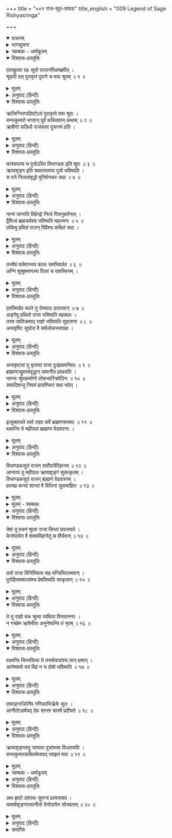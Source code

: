 +++
title = "००९ राज-सूत-संवादः"
title_english = "009 Legend of Sage Rishyasringa"

+++
<details open><summary>वाचनम्</summary>
<div caption="श्रीराम-हरिसीताराममूर्ति-घनपाठिभ्यां वचनम्" class="audioEmbed" src="https://archive.org/download/Ramayana-recitation-Sriram-harisItArAmamUrti-Ghanapaati-v2/Kanda_1/Kanda_1_BK-009-Raajaa_-Sootha_Samvaadaha.mp3"></div>
</details>

<details><summary>भागसूचना</summary>

9. सुमन्त्रका राजाको ऋष्यशृंग मुनिको बुलानेकी सलाह देते हुए उनके अंगदेशमें जाने और शान्तासे विवाह करनेका प्रसंग सुनाना
</details>

<details><summary>त्र्यम्बकः - धर्माकूतम्</summary>

नवम-सर्गे -
</details>

<details open><summary>विश्वास-प्रस्तुतिः</summary>

एतच्छ्रुत्वा रहः सूतो राजानमिदमब्रवीत् ।  
श्रूयतां तत् पुरावृत्तं पुराणे च मया श्रुतम् ॥ १ ॥
</details>

<details><summary>मूलम्</summary>

एतच्छ्रुत्वा रहः सूतो राजानमिदमब्रवीत् ।  
श्रूयतां तत् पुरावृत्तं पुराणे च मया श्रुतम् ॥ १ ॥
</details>

<details><summary>अनुवाद (हिन्दी)</summary>

पुत्रके लिये अश्वमेध यज्ञ करनेकी बात सुनकर सुमन्त्रने राजासे एकान्तमें कहा—‘महाराज! एक पुराना इतिहास सुनिये । मैंने पुराणमें भी इसका वर्णन सुना है ॥
</details>

<details open><summary>विश्वास-प्रस्तुतिः</summary>

ऋत्विग्भिरुपदिष्टोऽयं पुरावृत्तो मया श्रुतः ।  
सनत्कुमारो भगवान् पूर्वं कथितवान् कथाम् ॥ २ ॥  
ऋषीणां सन्निधौ राजंस्तव पुत्रागमं प्रति ।
</details>

<details><summary>मूलम्</summary>

ऋत्विग्भिरुपदिष्टोऽयं पुरावृत्तो मया श्रुतः ।  
सनत्कुमारो भगवान् पूर्वं कथितवान् कथाम् ॥ २ ॥  
ऋषीणां सन्निधौ राजंस्तव पुत्रागमं प्रति ।
</details>

<details><summary>अनुवाद (हिन्दी)</summary>

‘ऋत्विजोंने पुत्र-प्राप्तिके लिये इस अश्वमेधरूप उपायका उपदेश किया है; परंतु मैंने इतिहासके रूपमें कुछ विशेष बात सुनी है । राजन्! पूर्वकालमें भगवान् सनत्कुमारने ऋषियोंके निकट एक कथा सुनायी थी । वह आपकी पुत्रप्राप्तिसे सम्बन्ध रखनेवाली है ॥ २ १/२ ॥
</details>

<details open><summary>विश्वास-प्रस्तुतिः</summary>

काश्यपस्य च पुत्रोऽस्ति विभाण्डक इति श्रुतः ॥ ३ ॥  
ऋष्यशृङ्ग इति ख्यातस्तस्य पुत्रो भविष्यति ।  
स वने नित्यसंवृद्धो मुनिर्वनचरः सदा ॥ ४ ॥
</details>

<details><summary>मूलम्</summary>

काश्यपस्य च पुत्रोऽस्ति विभाण्डक इति श्रुतः ॥ ३ ॥  
ऋष्यशृङ्ग इति ख्यातस्तस्य पुत्रो भविष्यति ।  
स वने नित्यसंवृद्धो मुनिर्वनचरः सदा ॥ ४ ॥
</details>

<details><summary>अनुवाद (हिन्दी)</summary>

‘उन्होंने कहा था, मुनिवरो! महर्षि काश्यपके विभाण्डक नामसे प्रसिद्ध एक पुत्र हैं । उनके भी एक पुत्र होगा, जिसकी लोगोंमें ऋष्यशृंग नामसे प्रसिद्धि होगी । वे ऋष्यशृंग मुनि सदा वनमें ही रहेंगे और वनमें ही सदा लालन-पालन पाकर वे बड़े होंगे ॥ ३-४ ॥
</details>

<details open><summary>विश्वास-प्रस्तुतिः</summary>

नान्यं जानाति विप्रेन्द्रो नित्यं पित्रनुवर्तनात् ।  
द्वैविध्यं ब्रह्मचर्यस्य भविष्यति महात्मनः ॥ ५ ॥  
लोकेषु प्रथितं राजन् विप्रैश्च कथितं सदा ।
</details>

<details><summary>मूलम्</summary>

नान्यं जानाति विप्रेन्द्रो नित्यं पित्रनुवर्तनात् ।  
द्वैविध्यं ब्रह्मचर्यस्य भविष्यति महात्मनः ॥ ५ ॥  
लोकेषु प्रथितं राजन् विप्रैश्च कथितं सदा ।
</details>

<details><summary>अनुवाद (हिन्दी)</summary>

‘सदा पिताके ही साथ रहनेके कारण विप्रवर ऋष्यशृंग दूसरे किसीको नहीं जानेंगे । राजन्! लोकमें ब्रह्मचर्यके दो रूप विख्यात हैं और ब्राह्मणोंने सदा उन दोनों स्वरूपोंका वर्णन किया है । एक तो है दण्ड,मेखला आदि धारणरूप मुख्य ब्रह्मचर्य और दूसरा है ऋतुकालमें पत्नी-समागमरूप गौण ब्रह्मचर्य । उन महात्माके द्वारा उक्त दोनों प्रकारके ब्रह्मचर्योंका पालन होगा ॥ ५ १/२ ॥
</details>

<details open><summary>विश्वास-प्रस्तुतिः</summary>

तस्यैवं वर्तमानस्य कालः समभिवर्तत ॥ ६ ॥  
अग्निं शुश्रूषमाणस्य पितरं च यशस्विनम् ।
</details>

<details><summary>मूलम्</summary>

तस्यैवं वर्तमानस्य कालः समभिवर्तत ॥ ६ ॥  
अग्निं शुश्रूषमाणस्य पितरं च यशस्विनम् ।
</details>

<details><summary>अनुवाद (हिन्दी)</summary>

‘‘इस प्रकार रहते हुए मुनिका समय अग्नि तथा यशस्वी पिताकी सेवामें ही व्यतीत होगा ॥ ६ १/२ ॥
</details>

<details open><summary>विश्वास-प्रस्तुतिः</summary>

एतस्मिन्नेव काले तु रोमपादः प्रतापवान् ॥ ७ ॥  
अङ्गेषु प्रथितो राजा भविष्यति महाबलः ।  
तस्य व्यतिक्रमाद् राज्ञो भविष्यति सुदारुणा ॥ ८ ॥  
अनावृष्टिः सुघोरा वै सर्वलोकभयावहा ।
</details>

<details><summary>मूलम्</summary>

एतस्मिन्नेव काले तु रोमपादः प्रतापवान् ॥ ७ ॥  
अङ्गेषु प्रथितो राजा भविष्यति महाबलः ।  
तस्य व्यतिक्रमाद् राज्ञो भविष्यति सुदारुणा ॥ ८ ॥  
अनावृष्टिः सुघोरा वै सर्वलोकभयावहा ।
</details>

<details><summary>अनुवाद (हिन्दी)</summary>

‘‘उसी समय अंगदेशमें रोमपाद नामक एक बड़े प्रतापी और बलवान् राजा होंगे; उनके द्वारा धर्मका उल्लङ्घन हो जानेके कारण उस देशमें घोर अनावृष्टि हो जायगी, जो सब लोगोंको अत्यन्त भयभीत कर देगी ॥
</details>

<details open><summary>विश्वास-प्रस्तुतिः</summary>

अनावृष्ट्यां तु वृत्तायां राजा दुःखसमन्वितः ॥ ९ ॥  
ब्राह्मणाञ्छ्रुतसंवृद्धान् समानीय प्रवक्ष्यति ।  
भवन्तः श्रुतकर्माणो लोकचारित्रवेदिनः ॥ १० ॥  
समादिशन्तु नियमं प्रायश्चित्तं यथा भवेत् ।
</details>

<details><summary>मूलम्</summary>

अनावृष्ट्यां तु वृत्तायां राजा दुःखसमन्वितः ॥ ९ ॥  
ब्राह्मणाञ्छ्रुतसंवृद्धान् समानीय प्रवक्ष्यति ।  
भवन्तः श्रुतकर्माणो लोकचारित्रवेदिनः ॥ १० ॥  
समादिशन्तु नियमं प्रायश्चित्तं यथा भवेत् ।
</details>

<details><summary>अनुवाद (हिन्दी)</summary>

‘‘वर्षा बंद हो जानेसे राजा रोमपादको भी बहुत दुःख होगा । वे शास्त्रज्ञानमें बढ़े-चढ़े ब्राह्मणोंको बुलाकर कहेंगे—‘विप्रवरो! आपलोग वेद-शास्त्रके अनुसार कर्म करनेवाले तथा लोगोंके आचार-विचारको जाननेवाले हैं; अतः कृपा करके मुझे ऐसा कोई नियम बताइये, जिससे मेरे पापका प्रायश्चित्त हो जाय’ ॥ ९-१० १/२ ॥
</details>

<details open><summary>विश्वास-प्रस्तुतिः</summary>

इत्युक्तास्ते ततो राज्ञा सर्वे ब्राह्मणसत्तमाः ॥ ११ ॥  
वक्ष्यन्ति ते महीपालं ब्राह्मणा वेदपारगाः ।
</details>

<details><summary>मूलम्</summary>

इत्युक्तास्ते ततो राज्ञा सर्वे ब्राह्मणसत्तमाः ॥ ११ ॥  
वक्ष्यन्ति ते महीपालं ब्राह्मणा वेदपारगाः ।
</details>

<details><summary>अनुवाद (हिन्दी)</summary>

‘‘राजाके ऐसा कहनेपर वे वेदोंके पारंगत विद्वान्—सभी श्रेष्ठ ब्राह्मण उन्हें इस प्रकार सलाह देंगे— ॥
</details>

<details open><summary>विश्वास-प्रस्तुतिः</summary>

विभाण्डकसुतं राजन् सर्वोपायैरिहानय ॥ १२ ॥  
आनाय्य तु महीपाल ऋष्यशृङ्गं सुसत्कृतम् ।  
विभाण्डकसुतं राजन् ब्राह्मणं वेदपारगम् ।  
प्रयच्छ कन्यां शान्तां वै विधिना सुसमाहितः ॥ १३ ॥
</details>

<details><summary>मूलम्</summary>

विभाण्डकसुतं राजन् सर्वोपायैरिहानय ॥ १२ ॥  
आनाय्य तु महीपाल ऋष्यशृङ्गं सुसत्कृतम् ।  
विभाण्डकसुतं राजन् ब्राह्मणं वेदपारगम् ।  
प्रयच्छ कन्यां शान्तां वै विधिना सुसमाहितः ॥ १३ ॥
</details>

<details><summary>मूलम् - त्र्यम्बकः</summary>

आनीय च महीपाल ऋष्यशृङ्गं सुसत्कृतम् ।
प्रयच्छ कन्यां शान्तां वै विधिना तेन सत्कृतः ॥ 
</details>

<details><summary>अनुवाद (हिन्दी)</summary>

‘राजन्! विभाण्डकके पुत्र ऋष्यशृंग वेदोंके पारगामी विद्वान् हैं । भूपाल! आप सभी उपायोंसे उन्हें यहाँ ले आइये । बुलाकर उनका भलीभाँति सत्कार कीजिये । फिर एकाग्रचित्त हो वैदिक विधिके अनुसार उनके साथ अपनी कन्या शान्ताका विवाह कर दीजिये’ ॥ १२-१३ ॥
</details>

<details open><summary>विश्वास-प्रस्तुतिः</summary>

तेषां तु वचनं श्रुत्वा राजा चिन्तां प्रपत्स्यते ।  
केनोपायेन वै शक्यमिहानेतुं स वीर्यवान् ॥ १४ ॥
</details>

<details><summary>मूलम्</summary>

तेषां तु वचनं श्रुत्वा राजा चिन्तां प्रपत्स्यते ।  
केनोपायेन वै शक्यमिहानेतुं स वीर्यवान् ॥ १४ ॥
</details>

<details><summary>अनुवाद (हिन्दी)</summary>

उनकी बात सुनकर राजा इस चिन्तामें पड़ जायँगे कि किस उपायसे उन शक्तिशाली महर्षिको यहाँ लाया जा सकता है ॥ १४ ॥
</details>

<details open><summary>विश्वास-प्रस्तुतिः</summary>

ततो राजा विनिश्चित्य सह मन्त्रिभिरात्मवान् ।  
पुरोहितममात्यांश्च प्रेषयिष्यति सत्कृतान् ॥ १५ ॥
</details>

<details><summary>मूलम्</summary>

ततो राजा विनिश्चित्य सह मन्त्रिभिरात्मवान् ।  
पुरोहितममात्यांश्च प्रेषयिष्यति सत्कृतान् ॥ १५ ॥
</details>

<details><summary>अनुवाद (हिन्दी)</summary>

‘‘फिर वे मनस्वी नरेश मन्त्रियोंके साथ निश्चय करके अपने पुरोहित और मन्त्रियोंको सत्कारपूर्वक वहाँ भेजेंगे ॥ १५ ॥
</details>

<details open><summary>विश्वास-प्रस्तुतिः</summary>

ते तु राज्ञो वचः श्रुत्वा व्यथिता विनताननाः ।  
न गच्छेम ऋषेर्भीता अनुनेष्यन्ति तं नृपम् ॥ १६ ॥
</details>

<details><summary>मूलम्</summary>

ते तु राज्ञो वचः श्रुत्वा व्यथिता विनताननाः ।  
न गच्छेम ऋषेर्भीता अनुनेष्यन्ति तं नृपम् ॥ १६ ॥
</details>

<details><summary>अनुवाद (हिन्दी)</summary>

‘‘राजाकी बात सुनकर वे मन्त्री और पुरोहित मुँह लटकाकर दुःखी हो यों कहने लगेंगे कि ‘हम महर्षिसे डरते हैं, इसलिये वहाँ नहीं जायँगे ।’ यों कहकर वे राजासे बड़ी अनुनय-विनय करेंगे ॥ १६ ॥
</details>

<details open><summary>विश्वास-प्रस्तुतिः</summary>

वक्ष्यन्ति चिन्तयित्वा ते तस्योपायांश्च तान् क्षमान् ।  
आनेष्यामो वयं विप्रं न च दोषो भविष्यति ॥ १७ ॥
</details>

<details><summary>मूलम्</summary>

वक्ष्यन्ति चिन्तयित्वा ते तस्योपायांश्च तान् क्षमान् ।  
आनेष्यामो वयं विप्रं न च दोषो भविष्यति ॥ १७ ॥
</details>

<details><summary>अनुवाद (हिन्दी)</summary>

‘इसके बाद सोच-विचारकर वे राजाको योग्य उपाय बतायेंगे और कहेंगे कि ‘हम उन ब्राह्मणकुमारको किसी उपायसे यहाँ ले आयेंगे । ऐसा करनेसे कोई दोष नहीं घटित होगा’ ॥ १७ ॥
</details>

<details open><summary>विश्वास-प्रस्तुतिः</summary>

एवमङ्गाधिपेनैव गणिकाभिर्ऋषेः सुतः ।  
आनीतोऽवर्षयद् देवः शान्ता चास्मै प्रदीयते ॥ १८ ॥
</details>

<details><summary>मूलम्</summary>

एवमङ्गाधिपेनैव गणिकाभिर्ऋषेः सुतः ।  
आनीतोऽवर्षयद् देवः शान्ता चास्मै प्रदीयते ॥ १८ ॥
</details>

<details><summary>अनुवाद (हिन्दी)</summary>

‘‘इस प्रकार वेश्याओंकी सहायतासे अंगराज मुनिकुमार ऋष्यशृंगको अपने यहाँ बुलायेंगे । उनके आते ही इन्द्रदेव उस राज्यमें वर्षा करेंगे । फिर राजा उन्हें अपनी पुत्री शान्ता समर्पित कर देंगे ॥ १८ ॥
</details>

<details open><summary>विश्वास-प्रस्तुतिः</summary>

ऋष्यशृङ्गस्तु जामाता पुत्रांस्तव विधास्यति ।  
सनत्कुमारकथितमेतावद् व्याहृतं मया ॥ १९ ॥
</details>

<details><summary>मूलम्</summary>

ऋष्यशृङ्गस्तु जामाता पुत्रांस्तव विधास्यति ।  
सनत्कुमारकथितमेतावद् व्याहृतं मया ॥ १९ ॥
</details>

<details><summary>त्र्यम्बकः - धर्माकूतम्</summary>

अनेन नवम-सर्गेण ऋश्यशृङ्गस्य भगवतः अङ्ग-देशे पाद-न्यास-मात्रेण सकल-राज-दोष-निरसनेन देवो ववर्षेति प्रतिपादितम् । एतस्य विस्तरो दशमे ऽभिहितः । 
</details>

<details><summary>अनुवाद (हिन्दी)</summary>

‘‘इस तरह ऋष्यशृंग आपके जामाता हुए । वे ही आपके लिये पुत्रोंको सुलभ करानेवाले यज्ञकर्मका सम्पादन करेंगे । यह सनत्कुमारजीकी कही हुई बात मैंने आपसे निवेदन की है’’ ॥ १९ ॥
</details>

<details open><summary>विश्वास-प्रस्तुतिः</summary>

अथ हृष्टो दशरथः सुमन्त्रं प्रत्यभाषत ।  
यथर्ष्यशृङ्गस्त्वानीतो येनोपायेन सोच्यताम् ॥ २० ॥
</details>

<details><summary>मूलम्</summary>

अथ हृष्टो दशरथः सुमन्त्रं प्रत्यभाषत ।  
यथर्ष्यशृङ्गस्त्वानीतो येनोपायेन सोच्यताम् ॥ २० ॥
</details>

<details><summary>अनुवाद (हिन्दी)</summary>

यह सुनकर राजा दशरथको बड़ी प्रसन्नता हुई । उन्होंने सुमन्त्रसे कहा—‘मुनिकुमार ऋष्यशृंगको वहाँ जिस प्रकार और जिस उपायसे बुलाया गया, वह स्पष्टरूपसे बताओ’ ॥ २० ॥
</details>

<details><summary>समाप्तिः</summary>

इत्यार्षे श्रीमद्रामायणे वाल्मीकीये आदिकाव्ये बालकाण्डे नवमः सर्गः ॥ ९ ॥  
इस प्रकार श्रीवाल्मीकिनिर्मित आर्षरामायण आदिकाव्यके बालकाण्डमें नवाँ सर्ग पूरा हुआ ॥ ९ ॥
</details>


